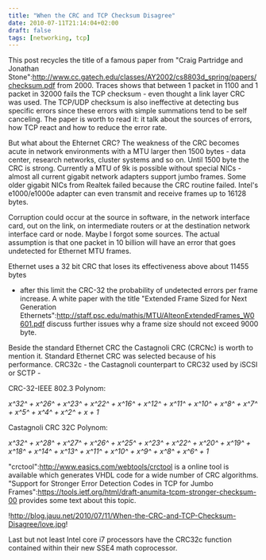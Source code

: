 ```yaml
---
title: "When the CRC and TCP Checksum Disagree"
date: 2010-07-11T21:14:04+02:00
draft: false
tags: [networking, tcp]
---
```


This post recycles the title of a famous paper from
"Craig Partridge and Jonathan Stone":<http://www.cc.gatech.edu/classes/AY2002/cs8803d_spring/papers/checksum.pdf>
from 2000. Traces shows that between 1 packet in 1100 and 1 packet in
32000 fails the TCP checksum - even thought a link layer CRC was used. The
TCP/UDP checksum is also ineffective at detecting bus specific errors since
these errors with simple summations tend to be self canceling. The paper is
worth to read it: it talk about the sources of errors, how TCP react and how to
reduce the error rate.


But what about the Ehternet CRC? The weakness of the CRC becomes acute in
network environments with a MTU larger then 1500 bytes - data center, research
networks, cluster systems and so on. Until 1500 byte the CRC is strong.
Currently a MTU of 9k is possible without special NICs - almost all current
gigabit network adapters support jumbo frames. Some older gigabit NICs from
Realtek failed because the CRC routine failed. Intel's e1000/e1000e adapter can
even transmit and receive frames up to 16128 bytes.


Corruption could occur at the source in software, in the network interface
card, out on the link, on intermediate routers or at the destination network
interface card or node. Maybe I forgot some sources. The actual assumption is
that one packet in 10 billion will have an error that goes undetected for
Ethernet MTU frames.


Ethernet uses a 32 bit CRC that loses its effectiveness above about 11455 bytes
- after this limit the CRC-32 the probability of undetected errors per frame
increase. A white paper with the title "Extended Frame Sized for Next
Generation Ethernets":<http://staff.psc.edu/mathis/MTU/AlteonExtendedFrames_W0601.pdf>
discuss further issues why a frame size should not exceed
9000 byte.


Beside the standard Ethernet CRC the Castagnoli CRC (CRCNc) is worth to mention
it. Standard Ethernet CRC was selected because of his performance. CRC32c - the
Castagnoli counterpart to CRC32 used by iSCSI or SCTP -


CRC-32-IEEE 802.3 Polynom:


*x^32^ + x^26^ + x^23^ + x^22^ + x^16^ + x^12^ + x^11^ + x^10^ + x^8^ + x^7^ + x^5^ + x^4^ + x^2^ + x + 1*


Castagnoli CRC 32C Polynom:


*x^32^ + x^28^ + x^27^ + x^26^ + x^25^ + x^23^ + x^22^ + x^20^ + x^19^ + x^18^ + x^14^ + x^13^ + x^11^ + x^10^ + x^9^ + x^8^ + x^6^ + 1*


"crctool":<http://www.easics.com/webtools/crctool> is a online tool is available
which generates VHDL code for a wide number of CRC algorithms.
"Support for Stronger Error Detection Codes in TCP for Jumbo Frames":<https://tools.ietf.org/html/draft-anumita-tcpm-stronger-checksum-00>
provides some text about this topic.


!http://blog.jauu.net/2010/07/11/When-the-CRC-and-TCP-Checksum-Disagree/love.jpg!


Last but not least Intel core i7 processors have the CRC32c function contained
within their new SSE4 math coprocessor.


